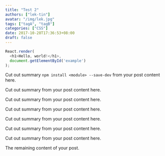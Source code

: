 ```yaml
---
title: "Test 2"
authors: ["lek-tin"]
avatar: "/img/lek.jpg"
tags: ["tagA", "tagB"]
categories: ["CSS"]
date: 2017-10-28T17:36:53+08:00
draft: false
---
```


```javascript
React.render(
  <h1>Hello, world!</h1>,
  document.getElementById('example')
);
```

Cut out summary `npm install <module> --save-dev` from your post content here.

Cut out summary from your post content here.

Cut out summary from your post content here.

Cut out summary from your post content here.

Cut out summary from your post content here.

Cut out summary from your post content here.

Cut out summary from your post content here.


<!--more-->

The remaining content of your post.
